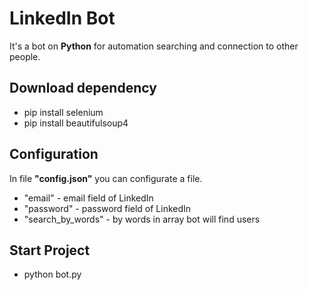 # LinkedIn Bot
It's a bot on **Python** for automation searching and connection to other people.

## Download dependency
- pip install selenium
- pip install beautifulsoup4

## Configuration
In file **"config.json"** you can configurate a file.
- "email" - email field of LinkedIn
- "password" - password field of LinkedIn
- "search_by_words" - by words in array bot will find users

## Start Project
- python bot.py
